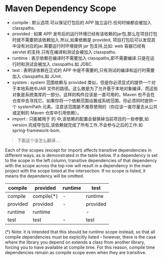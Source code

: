 Maven Dependency Scope
=======
- compile : 默认选项.可以保证打包后的 APP 独立运行.任何时候都会被加入 classpaths.
- provided : 如果 APP 发布后的运行环境已经有该依赖的jar包,那么在项目打包时就不需要把该依赖加入.所以,如果依赖是 provided, 项目打包后可以发现其中没有对应的jar.需要运行时环境提供 jar 包支持,比如: web 容器已经有 servlet 的支持.只有在编译和测试会被加入 classpaths.
- runtime : 表示依赖在编译时不需要加入 classpaths,即不需要编译.只是在运行时和测试会被加入 classpaths.如 JDBC.
- test : 表明该依赖在正式的 APP 中是不需要的,只有测试的编译和运行时需要加入 classpaths.如 JUnit.
- system : system 范围依赖与 provided 类似，但是你必须显式的提供一个对于本地系统中JAR 文件的路径。这么做是为了允许基于本地对象编译，而这些对象是系统类库的一部分。这样的构件应该是一直可用的，Maven 也不会在仓库中去寻找它。如果你将一个依赖范围设置成系统范围，你必须同时提供一个 systemPath 元素。注意该范围是不推荐使用的（你应该一直尽量去从公共或定制的 Maven 仓库中引用依赖）。
- import : 只能被用于 <dependencyManagement> 的 <pom> 中,该依赖的配置会替换掉当前项目的一些参数,如 version.完成导包后,该依赖就完成了所有工作,不会参与之后的工作.如 spring-framework-bom.

> 下面这个该怎么翻译....

Each of the scopes (except for import) affects transitive dependencies in different ways, as is demonstrated in the table 
below. If a dependency is set to the scope in the left column, transitive dependencies of that dependency with the scope 
across the top row will result in a dependency in the main project with the scope listed at the intersection. If no scope 
is listed, it means the dependency will be omitted.

|compile | provided | runtime | test |
|--------|---------|---------|-------|
|compile | compile(*) | - | runtime | - |
|provided | provided | - | provided	| - |
|runtime | runtime | | - | runtime | - |
|test | test | - | test | - |

(*) Note: it is intended that this should be runtime scope instead, so that all compile dependencies must be explicitly 
listed - however, there is the case where the library you depend on extends a class from another library, forcing you to
have available at compile time. For this reason, compile time dependencies remain as compile scope even when they are
transitive.

